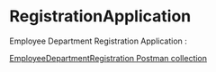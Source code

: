 # RegistrationApplication
Employee Department Registration Application :

[EmployeeDepartmentRegistration Postman collection](https://github.com/poojakatailiha/RegistrationApplication/files/11184993/EmployeeDepartmentRegistration.postman_collection.json.zip)
